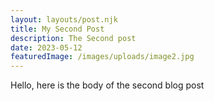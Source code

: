 ```yaml
---
layout: layouts/post.njk
title: My Second Post
description: The Second post
date: 2023-05-12
featuredImage: /images/uploads/image2.jpg
---
```


Hello, here is the body of the second blog post